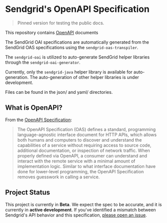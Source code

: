 # Sendgrid's OpenAPI Specification

> Pinned version for testing the public docs.

This repository contains [OpenAPI](https://www.openapis.org/) documents

The SendGrid OAI specifications are automatically generated from the SendGrid OAS specifications using the `sendgrid-oas-transpiler`. 

The `sendgrid-oai` is utilized to auto-generate SendGrid helper libraries through the `sendgrid-oai-generator`.

Currently, only the `sendgrid-java` helper library is available for auto-generation. 
The auto-generation of other helper libraries is under development.

Files can be found in the json/ and yaml/ directories.


## What is OpenAPI?

From the [OpenAPI Specification](https://github.com/OAI/OpenAPI-Specification):

> The OpenAPI Specification (OAS) defines a standard, programming language-agnostic interface document for HTTP APIs, which allows both humans and computers to discover and understand the capabilities of a service without requiring access to source code, additional documentation, or inspection of network traffic. When properly defined via OpenAPI, a consumer can understand and interact with the remote service with a minimal amount of implementation logic. Similar to what interface documentation have done for lower-level programming, the OpenAPI Specification removes guesswork in calling a service.

## Project Status

This project is currently in **Beta**. We expect the spec to be accurate, and it is currently in **active development**. If you've identified a mismatch between Sendgrid's API behavior and this specification, [please open an issue](https://github.com/twilio/sendgrid-oai/issues/new).


